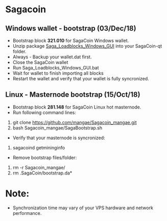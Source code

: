 # Sagacoin
## Windows wallet - bootstrap (03/Dec/18)
- Bootstrap block **321.010** for SagaCoin Windows wallet.
- Unzip package [Saga_Loadblocks_Windows_GUI](https://drive.google.com/file/d/1dLW_lbGgSWyaeTRrAm4EuGtZRGglxkmp/view?usp=sharing) into your SagaCoin-qt folder.
- Always - Backup your wallet.dat first.
- Close the SagaCoin wallet
- Run Saga_Loadblocks_Windows_GUI.bat
- Wait for wallet to finish importing all blocks
- Restart the wallet and verify that your wallet is fully syncronized.

## Linux - Masternode bootstrap (15/Oct/18)
- Bootstrap block **281.148** for SagaCoin Linux hot masternode.
- Run following command lines:
1. git clone https://github.com/mangae/Sagacoin_mangae.git
2. bash Sagacoin_mangae/SagaBootstrap.sh
- Verify that your masternode is syncronized:
1. sagacoind getmininginfo
- Remove bootstrap files/folder:
1. rm -r Sagacoin_mangae/
2. rm .SagaCoin/bootstrap.da*

# Note:
- Synchronization time may vary of your VPS hardware and network performance.

